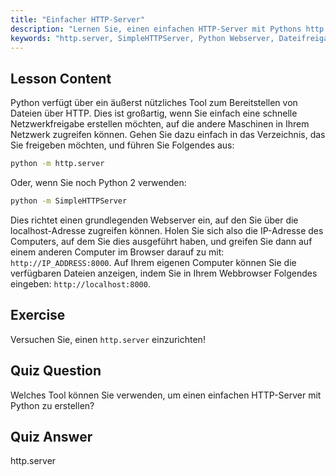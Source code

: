 ```yaml
---
title: "Einfacher HTTP-Server"
description: "Lernen Sie, einen einfachen HTTP-Server mit Pythons http.server-Modul zu erstellen. Teilen Sie Dateien schnell in Ihrem Netzwerk mit diesem anfängerfreundlichen Linux-Tutorial."
keywords: "http.server, SimpleHTTPServer, Python Webserver, Dateifreigabe, Linux-Tutorial, Anfängerleitfaden"
---
```


## Lesson Content

Python verfügt über ein äußerst nützliches Tool zum Bereitstellen von Dateien über HTTP. Dies ist großartig, wenn Sie einfach eine schnelle Netzwerkfreigabe erstellen möchten, auf die andere Maschinen in Ihrem Netzwerk zugreifen können. Gehen Sie dazu einfach in das Verzeichnis, das Sie freigeben möchten, und führen Sie Folgendes aus:

```bash
python -m http.server
```

Oder, wenn Sie noch Python 2 verwenden:

```bash
python -m SimpleHTTPServer
```

Dies richtet einen grundlegenden Webserver ein, auf den Sie über die localhost-Adresse zugreifen können. Holen Sie sich also die IP-Adresse des Computers, auf dem Sie dies ausgeführt haben, und greifen Sie dann auf einem anderen Computer im Browser darauf zu mit: `http://IP_ADDRESS:8000`. Auf Ihrem eigenen Computer können Sie die verfügbaren Dateien anzeigen, indem Sie in Ihrem Webbrowser Folgendes eingeben: `http://localhost:8000`.

## Exercise

Versuchen Sie, einen `http.server` einzurichten!

## Quiz Question

Welches Tool können Sie verwenden, um einen einfachen HTTP-Server mit Python zu erstellen?

## Quiz Answer

http.server
